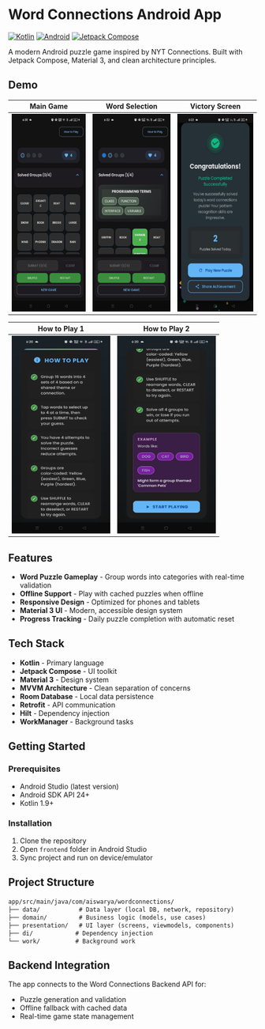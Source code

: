 # Word Connections Android App

[![Kotlin](https://img.shields.io/badge/Kotlin-1.9+-7F52FF.svg)](https://kotlinlang.org/)
[![Android](https://img.shields.io/badge/Android-API%2024+-3DDC84.svg)](https://developer.android.com/)
[![Jetpack Compose](https://img.shields.io/badge/Jetpack%20Compose-1.7+-4285F4.svg)](https://developer.android.com/jetpack/compose)

A modern Android puzzle game inspired by NYT Connections. Built with Jetpack Compose, Material 3, and clean architecture principles.

## Demo

| Main Game | Word Selection | Victory Screen |
|-----------|----------------|----------------|
| <img src="screenshots/home.png" width="200" height="400" alt="Home Screen"> | <img src="screenshots/selection.png" width="200" height="400" alt="Word Selection"> | <img src="screenshots/victory%20screen.png" width="200" height="400" alt="Victory Screen"> |

| How to Play 1 | How to Play 2 |
|----------------|---------------|
| <img src="screenshots/How%20to%20play%201.png" width="200" height="400" alt="How to Play 1"> | <img src="screenshots/How%20to%20play%202.png" width="200" height="400" alt="How to Play 2"> |

## Features

- **Word Puzzle Gameplay** - Group words into categories with real-time validation
- **Offline Support** - Play with cached puzzles when offline
- **Responsive Design** - Optimized for phones and tablets
- **Material 3 UI** - Modern, accessible design system
- **Progress Tracking** - Daily puzzle completion with automatic reset

## Tech Stack

- **Kotlin** - Primary language
- **Jetpack Compose** - UI toolkit
- **Material 3** - Design system
- **MVVM Architecture** - Clean separation of concerns
- **Room Database** - Local data persistence
- **Retrofit** - API communication
- **Hilt** - Dependency injection
- **WorkManager** - Background tasks

## Getting Started

### Prerequisites
- Android Studio (latest version)
- Android SDK API 24+
- Kotlin 1.9+

### Installation
1. Clone the repository
2. Open `frontend` folder in Android Studio
3. Sync project and run on device/emulator

## Project Structure

```
app/src/main/java/com/aiswarya/wordconnections/
├── data/           # Data layer (local DB, network, repository)
├── domain/         # Business logic (models, use cases)
├── presentation/   # UI layer (screens, viewmodels, components)
├── di/            # Dependency injection
└── work/          # Background work
```

## Backend Integration

The app connects to the Word Connections Backend API for:
- Puzzle generation and validation
- Offline fallback with cached data
- Real-time game state management

